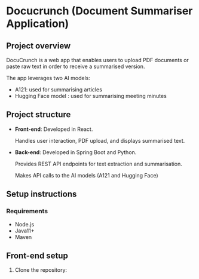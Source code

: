 # Docucrunch (Document Summariser Application)

## Project overview 

DocuCrunch is a web app that enables users to upload PDF documents or paste raw text in order to receive a summarised version. 

The app leverages two AI models:

- A121: used for summarising articles
- Hugging Face model : used for summarising meeting minutes

## Project structure 
- **Front-end**:  Developed in React.
  
   Handles user interaction, PDF upload, and displays summarised text.
     
- **Back-end**: Developed in Spring Boot and Python.
  
     Provides REST API endpoints for text extraction and summarisation.
  
     Makes API calls to the AI models (A121 and Hugging Face)

 ## Setup instructions

  ### Requirements 
  - Node.js
  - Java11+
  - Maven

## Front-end setup 

1. Clone the repository:
   
 
